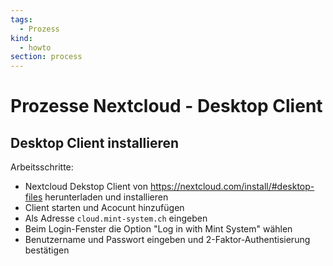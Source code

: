 ```yaml
---
tags:
  - Prozess
kind:
  - howto
section: process
---
```

# Prozesse Nextcloud - Desktop Client

## Desktop Client installieren

Arbeitsschritte:

* Nextcloud Dekstop Client von <https://nextcloud.com/install/#desktop-files> herunterladen und installieren
* Client starten und Acocunt hinzufügen
* Als Adresse `cloud.mint-system.ch` eingeben
* Beim Login-Fenster die Option "Log in with Mint System" wählen
* Benutzername und Passwort eingeben und 2-Faktor-Authentisierung bestätigen
